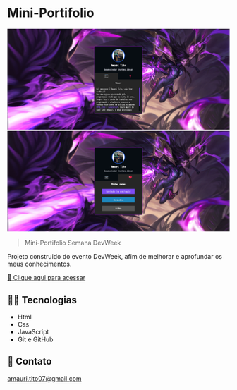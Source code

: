 # Mini-Portifolio

![preview](./src/imagens/preview.png)
![preview](./src/imagens/preview1.png)
> Mini-Portifolio Semana DevWeek

Projeto construido do evento DevWeek, afim de melhorar e aprofundar os meus conhecimentos.

[ 🔗 Clique aqui para acessar ](https://amauridraken.github.io/mini-portifolio-devweek/)

## 👨‍💻 Tecnologias 

- Html
- Css
- JavaScript
- Git e GitHub

## 💛 Contato
amauri.tito07@gmail.com